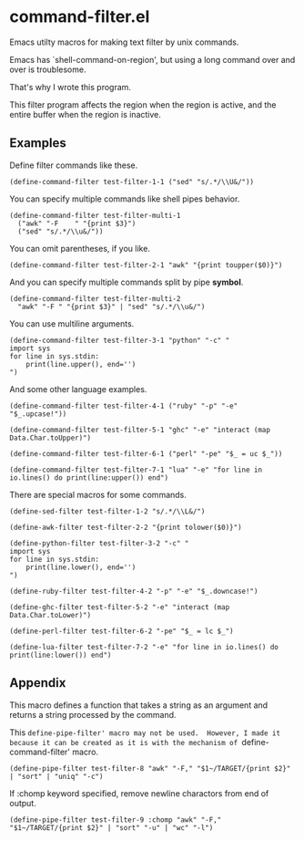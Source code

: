 # command-filter.el
Emacs utilty macros for making text filter by unix commands.

Emacs has `shell-command-on-region', but using a long command over
and over is troublesome.

That's why I wrote this program.

This filter program affects the region when the region is active,
and the entire buffer when the region is inactive.

## Examples
Define filter commands like these.
```emacs-lisp
(define-command-filter test-filter-1-1 ("sed" "s/.*/\\U&/"))
```
You can specify multiple commands like shell pipes behavior.
```emacs-lisp
(define-command-filter test-filter-multi-1
  ("awk" "-F	" "{print $3}")
  ("sed" "s/.*/\\u&/"))
```
You can omit parentheses, if you like.
```emacs-lisp
(define-command-filter test-filter-2-1 "awk" "{print toupper($0)}")
```
And you can specify multiple commands split by pipe **symbol**.
```emacs-lisp
(define-command-filter test-filter-multi-2
  "awk" "-F	" "{print $3}" | "sed" "s/.*/\\u&/")
```
You can use multiline arguments.

```emacs-lisp
(define-command-filter test-filter-3-1 "python" "-c" "
import sys
for line in sys.stdin:
    print(line.upper(), end='')
")
```
And some other language examples.
```emacs-lisp
(define-command-filter test-filter-4-1 ("ruby" "-p" "-e" "$_.upcase!"))

(define-command-filter test-filter-5-1 "ghc" "-e" "interact (map Data.Char.toUpper)")

(define-command-filter test-filter-6-1 ("perl" "-pe" "$_ = uc $_"))

(define-command-filter test-filter-7-1 "lua" "-e" "for line in io.lines() do print(line:upper()) end")
```
There are special macros for some commands.
```emacs-lisp
(define-sed-filter test-filter-1-2 "s/.*/\\L&/")

(define-awk-filter test-filter-2-2 "{print tolower($0)}")

(define-python-filter test-filter-3-2 "-c" "
import sys
for line in sys.stdin:
    print(line.lower(), end='')
")

(define-ruby-filter test-filter-4-2 "-p" "-e" "$_.downcase!")

(define-ghc-filter test-filter-5-2 "-e" "interact (map Data.Char.toLower)")

(define-perl-filter test-filter-6-2 "-pe" "$_ = lc $_")

(define-lua-filter test-filter-7-2 "-e" "for line in io.lines() do print(line:lower()) end")
```

## Appendix
This macro defines a function that takes a string as an argument
and returns a string processed by the command.

This `define-pipe-filter' macro may not be used.  However, I made
it because it can be created as it is with the mechanism of
`define-command-filter' macro.

```emacs-lisp
(define-pipe-filter test-filter-8 "awk" "-F," "$1~/TARGET/{print $2}" | "sort" | "uniq" "-c")
```

If :chomp keyword specified, remove newline charactors from end of output.

```emacs-lisp
(define-pipe-filter test-filter-9 :chomp "awk" "-F," "$1~/TARGET/{print $2}" | "sort" "-u" | "wc" "-l")
```

